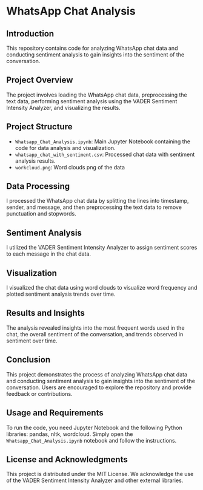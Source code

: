 # WhatsApp Chat Analysis

## Introduction
This repository contains code for analyzing WhatsApp chat data and conducting sentiment analysis to gain insights into the sentiment of the conversation.

## Project Overview
The project involves loading the WhatsApp chat data, preprocessing the text data, performing sentiment analysis using the VADER Sentiment Intensity Analyzer, and visualizing the results.

## Project Structure
- `Whatsapp_Chat_Analysis.ipynb`: Main Jupyter Notebook containing the code for data analysis and visualization.
- `whatsapp_chat_with_sentiment.csv`: Processed chat data with sentiment analysis results.
- `workcloud.png`: Word clouds png of the data

## Data Processing
I processed the WhatsApp chat data by splitting the lines into timestamp, sender, and message, and then preprocessing the text data to remove punctuation and stopwords.

## Sentiment Analysis
I utilized the VADER Sentiment Intensity Analyzer to assign sentiment scores to each message in the chat data.

## Visualization
I visualized the chat data using word clouds to visualize word frequency and plotted sentiment analysis trends over time.

## Results and Insights
The analysis revealed insights into the most frequent words used in the chat, the overall sentiment of the conversation, and trends observed in sentiment over time.

## Conclusion
This project demonstrates the process of analyzing WhatsApp chat data and conducting sentiment analysis to gain insights into the sentiment of the conversation. Users are encouraged to explore the repository and provide feedback or contributions.

## Usage and Requirements
To run the code, you need Jupyter Notebook and the following Python libraries: pandas, nltk, wordcloud. Simply open the `Whatsapp_Chat_Analysis.ipynb` notebook and follow the instructions.

## License and Acknowledgments
This project is distributed under the MIT License. We acknowledge the use of the VADER Sentiment Intensity Analyzer and other external libraries.
